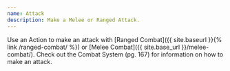 ```yaml
---
name: Attack
description: Make a Melee or Ranged Attack.
---
```


Use an Action to make an attack with [Ranged Combat]({{ site.baseurl }}{% link /ranged-combat/ %})
or [Melee Combat]({{ site.base_url }}/melee-combat/). Check out the Combat System (pg.
    167) for information on how to make an attack.

